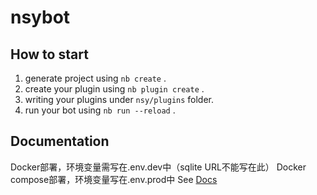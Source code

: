 # nsybot

## How to start

1. generate project using `nb create` .
2. create your plugin using `nb plugin create` .
3. writing your plugins under `nsy/plugins` folder.
4. run your bot using `nb run --reload` .

## Documentation
Docker部署，环境变量需写在.env.dev中（sqlite URL不能写在此）
Docker compose部署，环境变量写在.env.prod中
See [Docs](https://nonebot.dev/)
